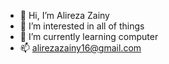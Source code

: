 - 👋 Hi, I’m Alireza Zainy
- 👀 I’m interested in all of things
- 🌱 I’m currently learning computer 
- 📫 alirezazainy16@gmail.com

<!---
alirezazainy/alirezazainy is a ✨ special ✨ repository because its `README.md` (this file) appears on your GitHub profile.
You can click the Preview link to take a look at your changes.
--->
